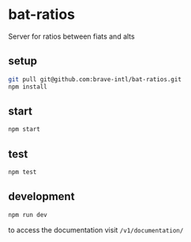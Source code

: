 # bat-ratios

Server for ratios between fiats and alts

## setup

```sh
git pull git@github.com:brave-intl/bat-ratios.git
npm install
```

## start

```sh
npm start
```

## test

```sh
npm test
```

## development
```sh
npm run dev
```

to access the documentation visit `/v1/documentation/`
